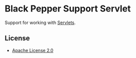 Black Pepper Support Servlet
============================

Support for working with [Servlets](http://www.oracle.com/technetwork/java/index-jsp-135475.html).

License
-------

* [Apache License 2.0](http://www.apache.org/licenses/LICENSE-2.0.html)
